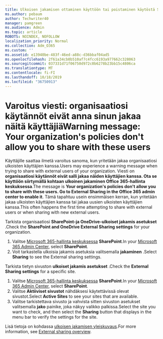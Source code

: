 ```yaml
---
title: Ulkoisen jakamisen ottaminen käyttöön tai poistaminen käytöstä SharePointissa
ms.author: pebaum
author: Techwriter40
manager: pamgreen
ms.audience: Admin
ms.topic: article
ROBOTS: NOINDEX, NOFOLLOW
localization_priority: Normal
ms.collection: Adm_O365
ms.custom: ''
ms.assetid: e13940be-483f-46ed-a88c-d36bbaf04ad5
ms.openlocfilehash: 2f61a34cb0b510af7c4fcc6193a977662c328063
ms.sourcegitcommit: 037331d71f06750d972c0b6278b23bb15c4806ca
ms.translationtype: MT
ms.contentlocale: fi-FI
ms.lasthandoff: 10/18/2019
ms.locfileid: "36750913"
---
```

# <a name="warning-message-your-organizations-policies-dont-allow-you-to-share-with-these-users"></a><span data-ttu-id="835a5-102">Varoitus viesti: organisaatiosi käytännöt eivät anna sinun jakaa näitä käyttäjiä</span><span class="sxs-lookup"><span data-stu-id="835a5-102">Warning message: Your organization's policies don't allow you to share with these users</span></span>

<span data-ttu-id="835a5-103">Käyttäjille saattaa ilmetä varoitus sanoma, kun yritetään jakaa organisaatiosi ulkoisten käyttäjien kanssa.</span><span class="sxs-lookup"><span data-stu-id="835a5-103">Users may experience a warning message when trying to share with external users of your organization.</span></span> <span data-ttu-id="835a5-104">Viesti on **organisaatiosi käytännöt eivät salli jakaa näiden käyttäjien kanssa. Ota se käyttöön siirtymällä kohtaan ulkoinen jakaminen Office 365-hallinta keskuksessa**.</span><span class="sxs-lookup"><span data-stu-id="835a5-104">The message is **Your organization's policies don't allow you to share with these users. Go to External Sharing in the Office 365 admin center to enable it**.</span></span> <span data-ttu-id="835a5-105">Tämä tapahtuu usein ensimmäisen kerran, kun yritetään jakaa ulkoisten käyttäjien kanssa tai jakaa uusien ulkoisten käyttäjien kanssa.</span><span class="sxs-lookup"><span data-stu-id="835a5-105">This often happens the first time attempting to share with external users or when sharing with new external users.</span></span>

<span data-ttu-id="835a5-106">Tarkista organisaatiosi **SharePoint-ja OneDrive-ulkoiset jakamis asetukset** .</span><span class="sxs-lookup"><span data-stu-id="835a5-106">Check the **SharePoint and OneDrive External Sharing settings** for your organization.</span></span>

1. <span data-ttu-id="835a5-107">Valitse [Microsoft 365-hallinta keskuksessa](https://admin.microsoft.com/AdminPortal/Home#/homepage">https://admin.microsoft.com/) **SharePoint**.</span><span class="sxs-lookup"><span data-stu-id="835a5-107">In your [Microsoft 365 Admin Center](https://admin.microsoft.com/AdminPortal/Home#/homepage">https://admin.microsoft.com/), select **SharePoint**.</span></span>
3. <span data-ttu-id="835a5-108">Voit tarkastella ulkoisia jakamis asetuksia valitsemalla **jakaminen** .</span><span class="sxs-lookup"><span data-stu-id="835a5-108">Select **Sharing** to see the External sharing settings.</span></span>

<span data-ttu-id="835a5-109">Tarkista tietyn sivuston **ulkoiset jakamis asetukset** .</span><span class="sxs-lookup"><span data-stu-id="835a5-109">Check the **External Sharing settings** for a specific site.</span></span>

1. <span data-ttu-id="835a5-110">Valitse [Microsoft 365-hallinta keskuksessa](https://admin.microsoft.com/AdminPortal/Home#/homepage">https://admin.microsoft.com/) **SharePoint**.</span><span class="sxs-lookup"><span data-stu-id="835a5-110">In your [Microsoft 365 Admin Center](https://admin.microsoft.com/AdminPortal/Home#/homepage">https://admin.microsoft.com/), select **SharePoint**.</span></span>
2. <span data-ttu-id="835a5-111">Valitse **Aktiiviset sivustot** nähdäksesi käytettävissä olevat sivustot.</span><span class="sxs-lookup"><span data-stu-id="835a5-111">Select **Active Sites** to see your sites that are available.</span></span>
3. <span data-ttu-id="835a5-112">Valitse tarkistettava sivusto ja vahvista sitten sivuston asetukset valitsemalla **jako** painike, joka näkyy valikko palkissa.</span><span class="sxs-lookup"><span data-stu-id="835a5-112">Select the site you want to check, and then select the **Sharing** button that displays in the menu bar to verify the settings for the site.</span></span>

<span data-ttu-id="835a5-113">Lisä tietoja on kohdassa [ulkoisen jakamisen yleiskuvaus](https://docs.microsoft.com/sharepoint/external-sharing-overview).</span><span class="sxs-lookup"><span data-stu-id="835a5-113">For more information, see [External sharing overview](https://docs.microsoft.com/sharepoint/external-sharing-overview).</span></span>